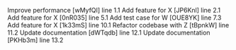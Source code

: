 Improve performance [wMyfQI] line 1.1
Add feature for X [JP6Knl] line 2.1
Add feature for X [0nR035] line 5.1
Add test case for W [OUE8YK] line 7.3
Add feature for X [1k33mS] line 10.1
Refactor codebase with Z [tBpnkW] line 11.2
Update documentation [dWTqdb] line 12.1
Update documentation [PKHb3m] line 13.2
